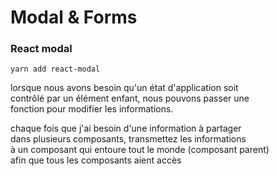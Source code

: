# Modal & Forms

### React modal

`yarn add react-modal `

lorsque nous avons besoin qu'un état d'application soit  
contrôlé par un élément enfant, nous pouvons passer une  
fonction pour modifier les informations.

chaque fois que j'ai besoin d'une information à partager  
 dans plusieurs composants, transmettez les informations  
 à un composant qui entoure tout le monde (composant parent)  
 afin que tous les composants aient accès
